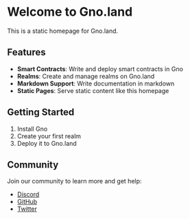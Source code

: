 # Welcome to Gno.land

This is a static homepage for Gno.land.

## Features

- **Smart Contracts**: Write and deploy smart contracts in Gno
- **Realms**: Create and manage realms on Gno.land
- **Markdown Support**: Write documentation in markdown
- **Static Pages**: Serve static content like this homepage

## Getting Started

1. Install Gno
2. Create your first realm
3. Deploy it to Gno.land

## Community

Join our community to learn more and get help:

- [Discord](https://discord.gg/gnoland)
- [GitHub](https://github.com/gnolang/gno)
- [Twitter](https://twitter.com/gnoland) 
